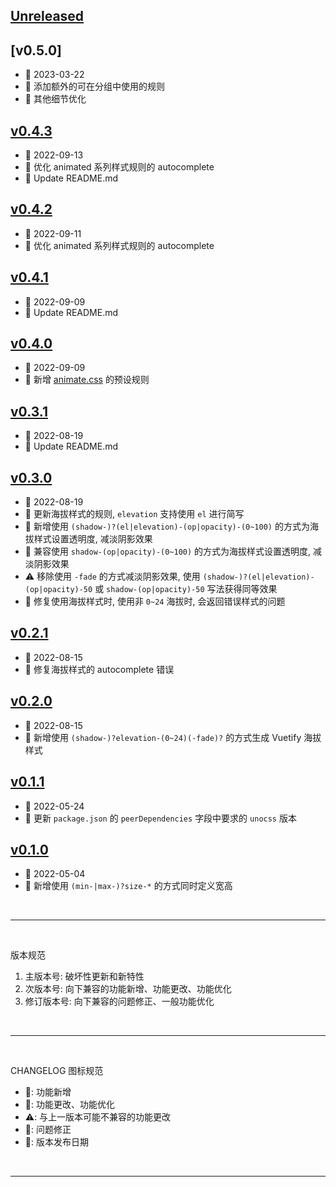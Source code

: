 ## [Unreleased]

## [v0.5.0]
  - 📅 2023-03-22
  - 🌟 添加额外的可在分组中使用的规则
  - 💄 其他细节优化

## [v0.4.3]
  - 📅 2022-09-13
  - 💄 优化 animated 系列样式规则的 autocomplete
  - 💄 Update README.md

## [v0.4.2]
  - 📅 2022-09-11
  - 💄 优化 animated 系列样式规则的 autocomplete

## [v0.4.1]
  - 📅 2022-09-09
  - 💄 Update README.md

## [v0.4.0]
  - 📅 2022-09-09
  - 🌟 新增 [animate.css](https://animate.style) 的预设规则

## [v0.3.1]
  - 📅 2022-08-19
  - 💄 Update README.md

## [v0.3.0]
  - 📅 2022-08-19
  - 🌟 更新海拔样式的规则, `elevation` 支持使用 `el` 进行简写
  - 🌟 新增使用 `(shadow-)?(el|elevation)-(op|opacity)-(0~100)` 的方式为海拔样式设置透明度, 减淡阴影效果
  - 🌟 兼容使用 `shadow-(op|opacity)-(0~100)` 的方式为海拔样式设置透明度, 减淡阴影效果
  - ⚠️ 移除使用 `-fade` 的方式减淡阴影效果, 使用 `(shadow-)?(el|elevation)-(op|opacity)-50` 或 `shadow-(op|opacity)-50` 写法获得同等效果
  - 🐞 修复使用海拔样式时, 使用非 `0~24` 海拔时, 会返回错误样式的问题

## [v0.2.1]
   - 📅 2022-08-15
   - 🐞 修复海拔样式的 autocomplete 错误

## [v0.2.0]
  - 📅 2022-08-15
  - 🌟 新增使用 `(shadow-)?elevation-(0~24)(-fade)?` 的方式生成 Vuetify 海拔样式

## [v0.1.1]
  - 📅 2022-05-24
  - 💄 更新 `package.json` 的 `peerDependencies` 字段中要求的 `unocss` 版本

## [v0.1.0]
  - 📅 2022-05-04
  - 🌟 新增使用 `(min-|max-)?size-*` 的方式同时定义宽高

<br>
<hr>
<br>

版本规范

1. 主版本号: 破坏性更新和新特性
2. 次版本号: 向下兼容的功能新增、功能更改、功能优化
3. 修订版本号: 向下兼容的问题修正、一般功能优化

<br>
<hr>
<br>

CHANGELOG 图标规范

- 🌟: 功能新增<br>
- 💄: 功能更改、功能优化<br>
- ⚠️: 与上一版本可能不兼容的功能更改<br>
- 🐞: 问题修正<br>
- 📅: 版本发布日期

<br>
<hr>
<br>

[Unreleased]: https://github.com/MoomFE/unocss-preset-extra/compare/v0.4.3...HEAD
[v0.4.3]: https://github.com/MoomFE/unocss-preset-extra/releases/tag/v0.4.3
[v0.4.2]: https://github.com/MoomFE/unocss-preset-extra/releases/tag/v0.4.2
[v0.4.1]: https://github.com/MoomFE/unocss-preset-extra/releases/tag/v0.4.1
[v0.4.0]: https://github.com/MoomFE/unocss-preset-extra/releases/tag/v0.4.0
[v0.3.1]: https://github.com/MoomFE/unocss-preset-extra/releases/tag/v0.3.1
[v0.3.0]: https://github.com/MoomFE/unocss-preset-extra/releases/tag/v0.3.0
[v0.2.1]: https://github.com/MoomFE/unocss-preset-extra/releases/tag/v0.2.1
[v0.2.0]: https://github.com/MoomFE/unocss-preset-extra/releases/tag/v0.2.0
[v0.1.1]: https://github.com/MoomFE/unocss-preset-extra/releases/tag/v0.1.1
[v0.1.0]: https://github.com/MoomFE/unocss-preset-extra/releases/tag/v0.1.0